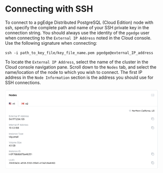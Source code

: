 # Connecting with SSH

To connect to a pgEdge Distributed PostgreSQL (Cloud Edition) node with ssh, specify the complete path and name of your SSH private key in the connection string. You should always use the identity of the `pgedge` user when connecting to the `External IP Address` noted in the Cloud console. Use the following signature when connecting:

`ssh -i path_to_key_file/key_file_name.pem pgedge@external_IP_address`

To locate the `External IP Address`, select the name of the cluster in the Cloud console navigation pane. Scroll down to the `Nodes` tab, and select the name/location of the node to which you wish to connect. The first IP address in the `Node Information` section is the address you should use for SSH connections.

![Configure Cloud Environment](../images/external_ip_address.png)


